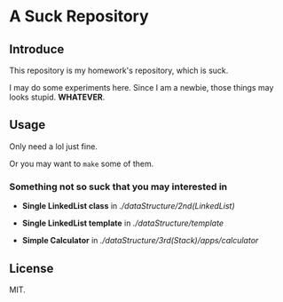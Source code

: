 <!--
 * @Author       : Daniel_Elendeer
 * @Date         : 2020-10-01 14:29:25
 * @LastEditors  : Daniel_Elendeer
 * @LastEditTime : 2020-10-02 20:35:53
 * @Description  :
-->

# A Suck Repository

## Introduce

This repository is my homework's repository, which is suck.

I may do some experiments here. Since I am a newbie, those things may looks stupid. **WHATEVER**.

## Usage

Only need a lol just fine.

Or you may want to `make` some of them.

### Something not so suck that you may interested in

- **Single LinkedList class** in *./dataStructure/2nd(LinkedList)*

- **Single LinkedList template** in *./dataStructure/template*

- **Simple Calculator** in *./dataStructure/3rd(Stack)/apps/calculator*

## License

MIT.
